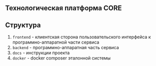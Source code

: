## Технологическая платформа CORE
## Структура
1. `frontend` - клиентская сторона пользовательского интерфейса к программно-аппаратной части сервиса
2. `backend` - программно-аппаратная часть сервиса
3. `docs` - инструкции проекта
4. `docker` - docker composer эталонной системы